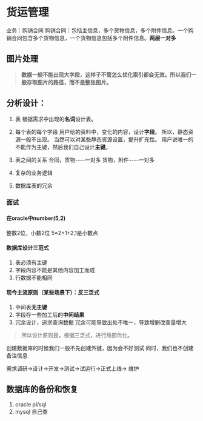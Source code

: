 # 货运管理
业务：购销合同
购销合同：包括主信息，多个货物信息，多个附件信息。一个购销合同包含多个货物信息，一个货物信息包括多个附件信息。**两层一对多**

## 图片处理
> **数据一般不能出现大字段，这样子不管怎么优化索引都会无效。所以我们一般存取图片的路径，而不是整张图片。**

## 分析设计：
1. 表
	根据需求中出现的**名词**设计表。
2. 每个表的每个字段
	用户给的资料中，变化的内容，设计**字段**。
	所以，静态资源一般不出现。
	当然可以对某些静态资源设置，提升扩充性。
	用户说唯一的不能作为主键，然后我们自己设计**主键**。
3. 表之间的关系
	合同，货物----一对多
	货物，附件----一对多
4. 复杂的业务逻辑

5. 数据库表的冗余

### 面试
#### 在oracle中number(5,2)
整数2位，小数2位
5=2+1+2,1是小数点
#### 数据库设计三范式
1. 表必须有主键
2. 字段内容不能是其他内容加工而成
3. 行数据不能相同
#### 现今主流原则（某些场景下）：反三泛式
1. 中间表**无主键**
2. 字段存一些加工后的**中间结果**
3. 冗余设计，追求查询数据
冗余可能导致出处不唯一，导致增删改查量增大
> 所以设计原则是，根据三泛式，进行局部优化。

创建数据库的时候我们一般不先创建外键，因为会不好测试
同时，我们也不创建备注信息

需求调研->设计->开发->测试->试运行->正式上线-> 维护

## 数据库的备份和恢复
1. oracle pl/sql
2. mysql 自己查